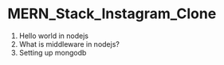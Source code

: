# MERN_Stack_Instagram_Clone
1. Hello world in nodejs
2. What is middleware in nodejs?
3. Setting up mongodb
